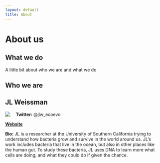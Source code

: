 ```yaml
---
layout: default
title: About
---
```


# About us

## What we do

A little bit about who we are and what we do

## Who we are

## JL Weissman

<img align="left" src="/img/sickbacteria.jpg" style="padding-right: 15px">

**Twitter:** @jlw_ecoevo

**[Website](https://jlw-ecoevo.github.io)** 

**Bio:** JL is a researcher at the University of Southern California trying to understand how bacteria grow and survive in the world around us. JL’s work includes bacteria that live in the ocean, but also in other places like the human gut. To study these bacteria, JL uses DNA to learn more what cells are doing, and what they could do if given the chance.
